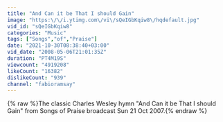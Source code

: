 ```yaml
---
title: "And Can it be That I should Gain"
image: "https:\/\/i.ytimg.com\/vi\/sQeIGbKqiw8\/hqdefault.jpg"
vid_id: "sQeIGbKqiw8"
categories: "Music"
tags: ["Songs","of","Praise"]
date: "2021-10-30T08:38:40+03:00"
vid_date: "2008-05-06T21:01:35Z"
duration: "PT4M19S"
viewcount: "4919208"
likeCount: "16382"
dislikeCount: "939"
channel: "fabioramsay"
---
```

{% raw %}The classic Charles Wesley hymn &quot;And Can it be That I should Gain&quot; from Songs of Praise broadcast Sun 21 Oct 2007.{% endraw %}
